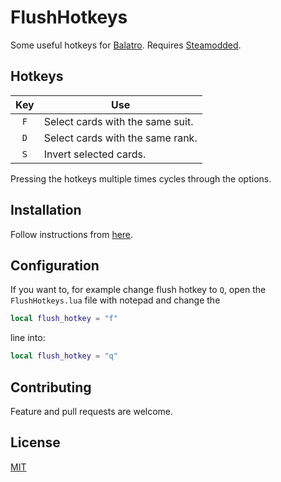 # FlushHotkeys
Some useful hotkeys for [Balatro](https://store.steampowered.com/app/2379780/Balatro). Requires [Steamodded](https://github.com/Steamopollys/Steamodded).

## Hotkeys
| Key | Use                              |
| :-: | -------------------------------- |
| `F` | Select cards with the same suit. |
| `D` | Select cards with the same rank. |
| `S` | Invert selected cards.           |

Pressing the hotkeys multiple times cycles through the options.
## Installation
Follow instructions from [here](https://github.com/Steamopollys/Steamodded?tab=readme-ov-file#how-to-install-a-mod).

## Configuration
If you want to, for example change flush hotkey to `Q`, open the `FlushHotkeys.lua` file with notepad and change the
```lua
local flush_hotkey = "f"
```
line into:
```lua
local flush_hotkey = "q"
```

## Contributing
Feature and pull requests are welcome.

## License

[MIT](https://choosealicense.com/licenses/mit/)